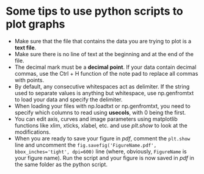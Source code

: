 # Some tips to use python scripts to plot graphs
- Make sure that the file that contains the data you are trying to plot is a **text file**.
- Make sure there is no line of text at the beginning and at the end of the file.
- The decimal mark must be a **decimal point**. If your data contain decimal commas, use the Ctrl + H function of the note pad to replace all commas with points.
- By default, any consecutive whitespaces act as delimiter. If the string used to separate values is anything but whitespace, use np.genfromtxt to load your data and specify the delimiter.
- When loading your files with np.loadtxt or np.genfromtxt, you need to specify which columns to read using **usecols**, with 0 being the first.
- You can edit axis, curves and image parameters using matplotlib functions like xlim, xticks, xlabel, etc. and use *plt.show* to look at the modifications.
- When you are ready to save your figure in *pdf*, comment the `plt.show` line and uncomment the `fig.savefig('FigureName.pdf', bbox_inches='tight', dpi=600)` line (where, obviously, `FigureName` is your figure name). Run the script and your figure is now saved in *pdf* in the same folder as the python script.
